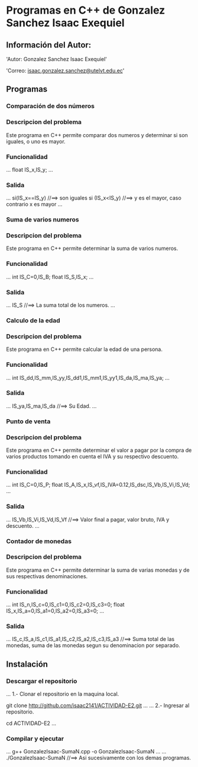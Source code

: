 # Programas en C++ de Gonzalez Sanchez Isaac Exequiel
## Información del Autor:
'Autor: Gonzalez Sanchez Isaac Exequiel'

'Correo: isaac.gonzalez.sanchez@utelvt.edu.ec'

## Programas
### Comparación de dos números
### Descripcion del problema
Este programa en C++ permite comparar dos numeros y determinar si son iguales, o uno es mayor.
### Funcionalidad
...
float IS_x,IS_y;
...
### Salida
...
si(IS_x==IS_y) //==> son iguales
si (IS_x<IS_y) //==> y es el mayor, caso contrario x es mayor
...


### Suma de varios numeros
### Descripcion del problema
Este programa en C++ permite determinar la suma de varios numeros.
### Funcionalidad
...
int IS_C=0,IS_B;
float IS_S,IS_x;
...
### Salida
...
IS_S //==> La suma total de los numeros.
...


### Calculo de la edad
### Descripcion del problema
Este programa en C++ permite calcular la edad de una persona.
### Funcionalidad
...
int IS_dd,IS_mm,IS_yy,IS_dd1,IS_mm1,IS_yy1,IS_da,IS_ma,IS_ya;
...
### Salida
...
IS_ya,IS_ma,IS_da //==> Su Edad.
...


### Punto de venta
### Descripcion del problema
Este programa en C++ permite determinar el valor a pagar por la compra de varios productos tomando en cuenta el IVA y su respectivo descuento.
### Funcionalidad
...
int IS_C=0,IS_P;
float IS_A,IS_x,IS_vf,IS_IVA=0.12,IS_dsc,IS_Vb,IS_Vi,IS_Vd;
...
### Salida
...
IS_Vb,IS_Vi,IS_Vd,IS_Vf //==> Valor final a pagar, valor bruto, IVA y descuento.
...


### Contador de monedas
### Descripcion del problema
Este programa en C++ permite determinar la suma de varias monedas y de sus respectivas denominaciones.
### Funcionalidad
...
int IS_n,IS_c=0,IS_c1=0,IS_c2=0,IS_c3=0;
float IS_x,IS_a=0,IS_a1=0,IS_a2=0,IS_a3=0;
...
### Salida
...
IS_c,IS_a,IS_c1,IS_a1,IS_c2,IS_a2,IS_c3,IS_a3 //==> Suma total de las monedas, suma de las monedas segun su denominacion por separado.


## Instalación
### Descargar el repositorio
...
1.- Clonar el repositorio en la maquina local.

git clone http://github.com/isaac2141/ACTIVIDAD-E2.git
...
...
2.- Ingresar al repositorio.

cd ACTIVIDAD-E2
...
### Compilar y ejecutar
...
g++ GonzalezIsaac-SumaN.cpp -o GonzalezIsaac-SumaN
...
...
./GonzalezIsaac-SumaN
//==> Asi sucesivamente con los demas programas.




